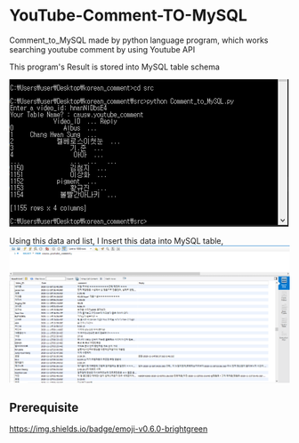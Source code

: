 YouTube-Comment-TO-MySQL
=============
Comment_to_MySQL made by python language program, which works searching youtube comment by using Youtube API

This program's Result is stored into MySQL table schema

![example](./img/example.PNG)

Using this data and list, I Insert this data into MySQL table,
![Comment_in_MySQL](./img/Comment_in_MySQL.PNG)



## Prerequisite

https://img.shields.io/badge/emoji-v0.6.0-brightgreen

